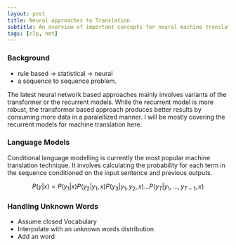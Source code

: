 ```yaml
---
layout: post
title: Neural approaches to Translation 
subtitle: An overview of important concepts for neural machine translation
tags: [nlp, nmt]
---
```


### Background
* rule based -> statistical -> neural
* a sequence to sequence problem.


The latest neural network based approaches mainly involves variants of the transformer or the recurrent models. While the recurrent model is more robust, the transformer based approach produces better results by consuming more data in a paralellized manner. I will be mostly covering the recurrent models for machine translation here.   

### Language Models
Conditional language modelling is currently the most popular machine translation technique. It involves calculating the probability for each term in the sequence conditioned on the input sentence and previous outputs.

$$
P(y | x)=P\left(y_{1} | x\right) P\left(y_{2} | y_{1}, x\right) P\left(y_{3} | y_{1}, y_{2}, x\right) \ldots P\left(y_{T} | y_{1}, \ldots, y_{T-1}, x\right)
$$

### Handling Unknown Words
* Assume closed Vocabulary
* Interpolate with an unknown words distribution
* Add an <unk> word
